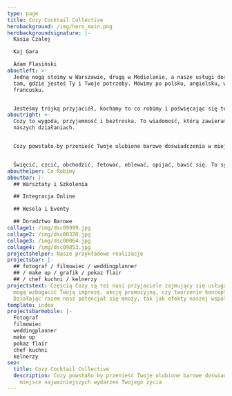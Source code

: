 ```yaml
---
type: page
title: Cozy Cocktail Collective
herobackground: /img/hero_main.png
herobackgroundsignature: |-
  Kasia Czalej

  Kaj Gara

  Adam Flasiński
aboutleft: >-
  Jedną nogą stoimy w Warszawie, drugą w Mediolanie, a nasze usługi dostarczamy
  tam, gdzie jesteś Ty i Twoje potrzeby. Mówimy po polsku, angielsku, włosku i
  francusku.


  Jesteśmy trójką przyjaciół, kochamy to co robimy i poświęcając się temu chcemy zmieniać Wasz świat na lepszy i smaczniejszy.
aboutright: >-
  Cozy to wygoda, przyjemność i beztroska. To wiadomość, którą zawieramy w
  naszych działaniach.


  Cozy powstało by przenieść Twoje ulubione barowe doświadczenia w miejsce najważniejszych wydarzeń Twojego życia.


  Święcić, czcić, obchodzić, fetować, oblewać, opijać, bawić się. To synonimy celebracji, czyli my   - Cozy Cocktail Collective
abouthelper: Co Robimy
aboutbar: |-
  ## Warsztaty i Szkolenia

  ## Integracja Online

  ## Wesela i Eventy

  ## Doradztwo Barowe
collage1: /img/dsc09999.jpg
collage2: /img/dsc00328.jpg
collage3: /img/dsc00064.jpg
collage4: /img/dsc09853.jpg
projectshelper: Nasze przykładowe realizacje
projectsbar: |-
  ## fotograf / filmowiec / weddingplanner
  ## / make up / grafik / pokaz flair
  ## / chef kuchni / kelnerzy
projectstext: Częścią Cozy są też nasi przyjaciele zajmujący się usługami, które
  mogą wzbogacić Twoją imprezę, akcję promocyjną, czy tworzenie konceptu.
  Działając razem nasz potencjał się mnoży, tak jak efekty naszej współpracy
template: index
projectsbarmobile: |-
  Fotograf  
  filmowiec  
  weddingplanner  
  make up  
  pokaz flair  
  chef kuchni  
  kelnerzy
seo:
  title: Cozy Cocktail Collective
  description: Cozy powstało by przenieść Twoje ulubione barowe doświadczenia w
    miejsce najważniejszych wydarzeń Twojego życia
---
```

